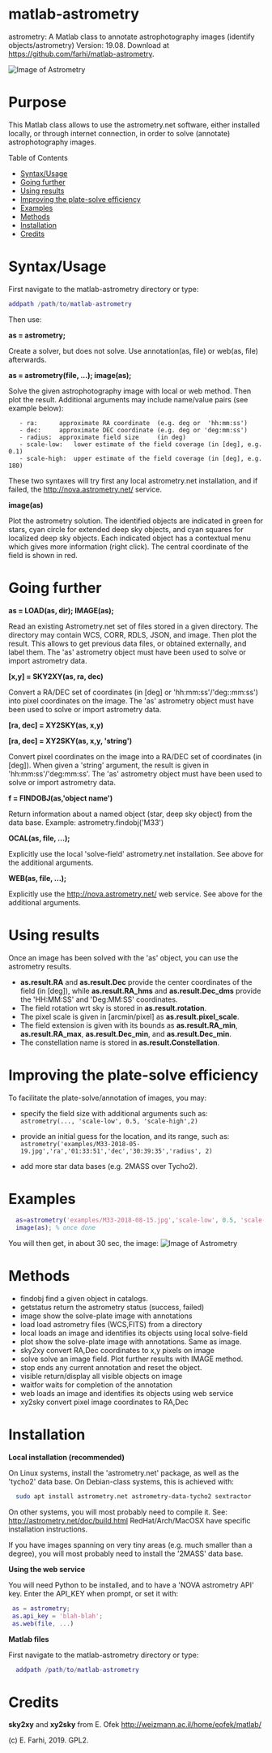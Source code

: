 # matlab-astrometry
  astrometry: A Matlab class to annotate astrophotography images (identify objects/astrometry)
  Version: 19.08. Download at https://github.com/farhi/matlab-astrometry.
  
  ![Image of Astrometry](https://github.com/farhi/matlab-astrometry/blob/master/examples/M13-solved.jpg?raw=true)
 
Purpose
=======
 
This Matlab class allows to use the astrometry.net software, either installed 
locally, or through internet connection, in order to solve (annotate) 
astrophotography images.

Table of Contents
- [Syntax/Usage](#syntax-usage)
- [Going further](#going-further)
- [Using results](#using-results)
- [Improving the plate-solve efficiency](#improving-efficiency)
- [Examples](#examples)
- [Methods](#methods)
- [Installation](#installation)
- [Credits](#credits)
 
Syntax/Usage <a id=syntax-usage></a>
============
 
First navigate to the matlab-astrometry directory or type:
 
   ```matlab
   addpath /path/to/matlab-astrometry
   ```
   
Then use:
 
   **as = astrometry;**
   
Create a solver, but does not solve. 
Use annotation(as, file) or web(as, file) afterwards.
 
   **as = astrometry(file, ...); image(as);**
   
Solve the given astrophotography image with local or web method. 
Then plot the result. Additional arguments may include name/value pairs
(see example below):
 
       - ra:      approximate RA coordinate  (e.g. deg or  'hh:mm:ss')
       - dec:     approximate DEC coordinate (e.g. deg or 'deg:mm:ss')
       - radius:  approximate field size     (in deg)
       - scale-low:   lower estimate of the field coverage (in [deg], e.g. 0.1)
       - scale-high:  upper estimate of the field coverage (in [deg], e.g. 180)
 
These two syntaxes will try first any local astrometry.net installation, and
if failed, the http://nova.astrometry.net/ service.

   **image(as)**
   
Plot the astrometry solution. The identified objects are indicated in green for 
stars, cyan circle for extended deep sky objects, and cyan squares for localized
deep sky objects. Each indicated object has a contextual menu which gives more 
information (right click). The central coordinate of the field is shown in red.
 
Going further <a id=going-further></a>
=============
 
   **as = LOAD(as, dir); IMAGE(as);**
   
Read an existing Astrometry.net set of files stored in a given directory.
The directory may contain WCS, CORR, RDLS, JSON, and image.
Then plot the result. This allows to get previous data files, or obtained
externally, and label them. The 'as' astrometry object must have been used
to solve or import astrometry data.
 
   **[x,y] = SKY2XY(as, ra, dec)**
   
Convert a RA/DEC set of coordinates (in [deg] or 'hh:mm:ss'/'deg::mm:ss')
into pixel coordinates on the image. The 'as' astrometry object must have 
been used to solve or import astrometry data.
 
   **[ra, dec] = XY2SKY(as, x,y)**
   
   **[ra, dec] = XY2SKY(as, x,y, 'string')**
   
Convert pixel coordinates on the image into a RA/DEC set of coordinates 
(in [deg]). When given a 'string' argument, the result is given in 
'hh:mm:ss'/'deg:mm:ss'. The 'as' astrometry object must have been used
to solve or import astrometry data.
 
   **f = FINDOBJ(as,'object name')**
   
Return information about a named object (star, deep sky object) from the 
data base. Example: astrometry.findobj('M33')
 
   **OCAL(as, file, ...);**
   
Explicitly use the local 'solve-field' astrometry.net installation.
See above for the additional arguments.
 
   **WEB(as, file, ...);**
   
Explicitly use the http://nova.astrometry.net/ web service.
See above for the additional arguments.


Using results <a id=using-results></a>
=============
Once an image has been solved with the 'as' object, you can use the astrometry results.

- **as.result.RA** and **as.result.Dec** provide the center coordinates of the 
  field (in [deg]), while **as.result.RA_hms** and **as.result.Dec_dms** provide the 
  'HH:MM:SS' and 'Deg:MM:SS' coordinates. 
- The field rotation wrt sky is stored in **as.result.rotation**. 
- The pixel scale is given in [arcmin/pixel] as **as.result.pixel_scale**. 
- The field extension is given with its bounds as **as.result.RA_min**, **as.result.RA_max**,
  **as.result.Dec_min**, and **as.result.Dec_min**. 
- The constellation name is stored in **as.result.Constellation**.
 
Improving the plate-solve efficiency <a id=improving-efficiency></a>
====================================
 
To facilitate the plate-solve/annotation of images, you may:
 
- specify the field size with additional arguments such as: 
  `astrometry(..., 'scale-low', 0.5, 'scale-high',2)`

- provide an initial guess for the location, and its range, such as:
  `astrometry('examples/M33-2018-05-19.jpg','ra','01:33:51','dec','30:39:35','radius', 2)`

- add more star data bases (e.g. 2MASS over Tycho2).
 
Examples <a id=examples></a>
========
 
```matlab
  as=astrometry('examples/M33-2018-08-15.jpg','scale-low', 0.5, 'scale-high',2);
  image(as); % once done
```

  You will then get, in about 30 sec, the image:
  ![Image of Astrometry](https://github.com/farhi/matlab-astrometry/blob/master/examples/M33-solved.png)

Methods <a id=methods></a>
=======
   
- findobj   find a given object in catalogs.    
- getstatus return the astrometry status (success, failed)
- image     show the solve-plate image with annotations
- load      load astrometry files (WCS,FITS) from a directory   
- local     loads an image and identifies its objects using local solve-field  
- plot      show the solve-plate image with annotations. Same as image.   
- sky2xy    convert RA,Dec coordinates to x,y pixels on image   
- solve     solve an image field. Plot further results with IMAGE method.   
- stop      ends any current annotation and reset the object.   
- visible   return/display all visible objects on image   
- waitfor   waits for completion of the annotation   
- web       loads an image and identifies its objects using web service   
- xy2sky    convert pixel image coordinates to RA,Dec 
 
Installation <a id=installation></a>
============
 
   **Local installation (recommended)**
 
On Linux systems, install the 'astrometry.net' package, as well as the 'tycho2' data base. On Debian-class systems, this is achieved with:
     
```bash
  sudo apt install astrometry.net astrometry-data-tycho2 sextractor
```

On other systems, you will most probably need to compile it.
See: http://astrometry.net/doc/build.html
RedHat/Arch/MacOSX have specific installation instructions.
 
If you have images spanning on very tiny areas (e.g. much smaller than a 
degree), you will most probably need to install the '2MASS' data base.
 
   **Using the web service**
 
 You will need Python to be installed, and to have a 'NOVA astrometry API' key.
 Enter the API_KEY when prompt, or set it with:
 
 ```matlab
  as = astrometry;
  as.api_key = 'blah-blah';
  as.web(file, ...)
 ```
 
   **Matlab files**
   
First navigate to the matlab-astrometry directory or type:
 
```matlab
  addpath /path/to/matlab-astrometry
```
 
Credits <a id=credits></a>
=======
 
**sky2xy** and **xy2sky** from E. Ofek http://weizmann.ac.il/home/eofek/matlab/
 
(c) E. Farhi, 2019. GPL2.
